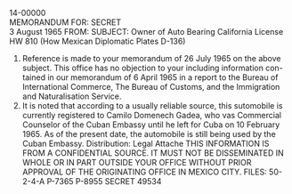 14-00000
<br>
MEMORANDUM FOR:
SECRET
<br>
3 August 1965
FROM:
SUBJECT:
Owner of Auto Bearing California License HW 810
(How Mexican Diplomatic Plates D-136)
1. Reference is made to your memorandum of 26 July 1965 on the above
subject. This office has no objection to your including information con-
tained in our memorandum of 6 April 1965 in a report to the Bureau of
International Commerce, The Bureau of Customs, and the Immigration and
Naturalisation Service.
2. It is noted that according to a usually reliable source, this
sutomobile is currently registered to Camilo Domenech Gadea, who vas
Commercial Counselor of the Cuban Embassy until he left for Cuba on
10 February 1965. As of the present date, the automobile is still being
used by the Cuban Embassy.
Distribution: Legal Attache
THIS INFORMATION IS FROM A CONFIDENTIAL SOURCE. IT MUST NOT BE DISSEMINATED
IN WHOLE OR IN PART OUTSIDE YOUR OFFICE WITHOUT PRIOR APPROVAL OF THE
ORIGINATING OFFICE IN MEXICO CITY.
FILES: 50-2-4-A
P-7365
P-8955
SECRET
49534